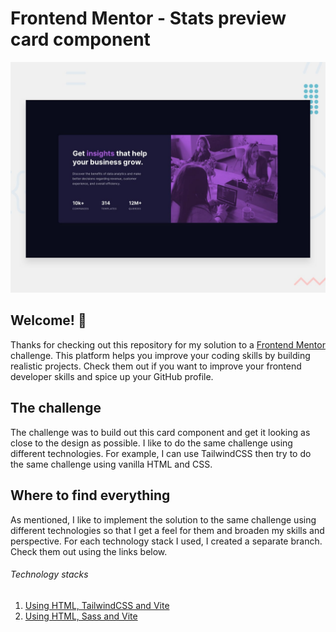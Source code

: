 # Frontend Mentor - Stats preview card component

![Design preview for the Stats preview card component coding challenge](./design/desktop-preview.jpg)

## Welcome! 👋

Thanks for checking out this repository for my solution to a [Frontend Mentor](https://www.frontendmentor.io) challenge. This platform helps you improve your coding skills by building realistic projects. Check them out if you want to improve your frontend developer skills and spice up your GitHub profile.

## The challenge

The challenge was to build out this card component and get it looking as close to the design as possible. I like to do the same challenge using different technologies. For example, I can use TailwindCSS then try to do the same challenge using vanilla HTML and CSS.

## Where to find everything

As mentioned, I like to implement the solution to the same challenge using different technologies so that I get a feel for them and broaden my skills and perspective. For each technology stack I used, I created a separate branch. Check them out using the links below.

###### Technology stacks

1. [Using HTML, TailwindCSS and Vite](https://github.com/chiroro-jr/stats-preview-component/tree/using-tailwind)
2. [Using HTML, Sass and Vite]()

